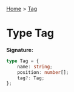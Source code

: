 [Home](../index.md) &gt; [Tag](./tag.md)

# Type Tag


<b>Signature:</b>

```typescript
type Tag = {
    name: string;
    position: number[];
    tag?: Tag;
};
```
